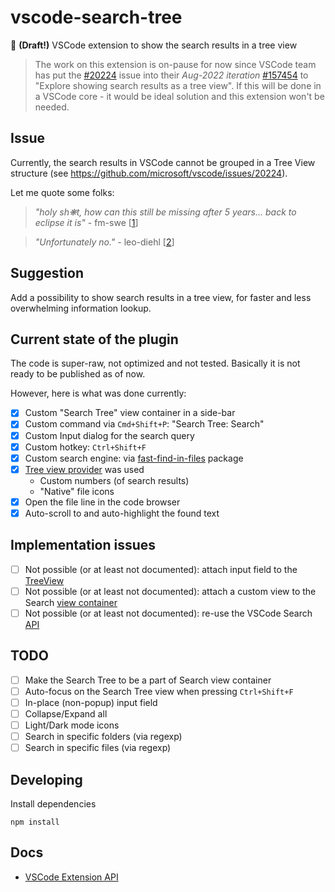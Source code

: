 # vscode-search-tree

🔎 **(Draft!)** VSCode extension to show the search results in a tree view

> The work on this extension is on-pause for now since VSCode team has put the [#20224](https://github.com/microsoft/vscode/issues/20224) issue into their *Aug-2022 iteration* [#157454](https://github.com/microsoft/vscode/issues/157454) to "Explore showing search results as a tree view". If this will be done in a VSCode core - it would be ideal solution and this extension won't be needed.

## Issue

Currently, the search results in VSCode cannot be grouped in a Tree View structure (see https://github.com/microsoft/vscode/issues/20224).

Let me quote some folks:

> *"holy sh❋t, how can this still be missing after 5 years... back to eclipse it is"* - fm-swe [[1](https://github.com/microsoft/vscode/issues/20224)]
  
> *"Unfortunately no."* - leo-diehl [[2](https://stackoverflow.com/questions/54133206/any-way-to-view-vscode-find-in-files-results-organized-by-folder-hierarchy)]

## Suggestion

Add a possibility to show search results in a tree view, for faster and less overwhelming information lookup.

## Current state of the plugin

The code is super-raw, not optimized and not tested. Basically it is not ready to be published as of now. 

However, here is what was done currently:

- [x] Custom "Search Tree" view container in a side-bar
- [x] Custom command via `Cmd+Shift+P`: "Search Tree: Search"
- [x] Custom Input dialog for the search query
- [x] Custom hotkey: `Ctrl+Shift+F`
- [x] Custom search engine: via [fast-find-in-files](https://www.npmjs.com/package/fast-find-in-files) package
- [x] [Tree view provider](https://code.visualstudio.com/api/extension-guides/tree-view) was used
    - Custom numbers (of search results)
    - "Native" file icons
- [x] Open the file line in the code browser
- [x] Auto-scroll to and auto-highlight the found text

## Implementation issues

- [ ] Not possible (or at least not documented): attach input field to the [TreeView](https://code.visualstudio.com/api/extension-guides/tree-view)
- [ ] Not possible (or at least not documented): attach a custom view to the Search [view container](https://code.visualstudio.com/api/references/contribution-points#contributes.views)
- [ ] Not possible (or at least not documented): re-use the VSCode Search [API](https://code.visualstudio.com/api/references/vscode-api)

## TODO

- [ ] Make the Search Tree to be a part of Search view container
- [ ] Auto-focus on the Search Tree view when pressing `Ctrl+Shift+F`
- [ ] In-place (non-popup) input field
- [ ] Collapse/Expand all
- [ ] Light/Dark mode icons
- [ ] Search in specific folders (via regexp)
- [ ] Search in specific files (via regexp)

## Developing

Install dependencies

```
npm install
```

## Docs

- [VSCode Extension API](https://code.visualstudio.com/api)
